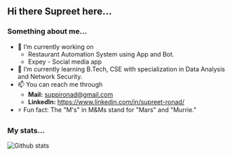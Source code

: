 ## Hi there Supreet here...

### Something about me...

- 🔭 I’m currently working on 
     - Restaurant Automation System using App and Bot.
     - Expey - Social media app
- 🌱 I’m currently learning B.Tech, CSE with specialization in Data Analysis and Network Security.
- 📫 You can reach me through 
     - **Mail:** suppironad@gmail.com
     - **LinkedIn:** https://www.linkedin.com/in/supreet-ronad/
- ⚡ Fun fact: The "M's" in M&Ms stand for "Mars" and "Murrie."


### My stats...

![Github stats](https://github-readme-stats.vercel.app/api?username=SupreetRonad)

